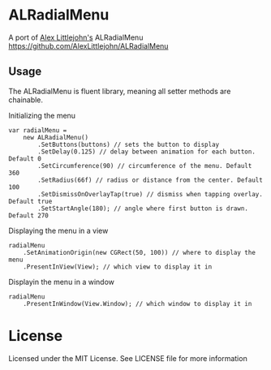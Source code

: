# ALRadialMenu
A port of [Alex Littlejohn's][alex] ALRadialMenu https://github.com/AlexLittlejohn/ALRadialMenu

## Usage
The ALRadialMenu is fluent library, meaning all setter methods are chainable.

Initializing the menu

```
var radialMenu = 
    new ALRadialMenu()
		.SetButtons(buttons) // sets the button to display
		.SetDelay(0.125) // delay between animation for each button. Default 0
		.SetCircumference(90) // circumference of the menu. Default 360
		.SetRadius(66f) // radius or distance from the center. Default 100
		.SetDismissOnOverlayTap(true) // dismiss when tapping overlay. Default true
		.SetStartAngle(180); // angle where first button is drawn. Default 270
```

Displaying the menu in a view

```
radialMenu
    .SetAnimationOrigin(new CGRect(50, 100)) // where to display the menu
	.PresentInView(View); // which view to display it in
```

Displayin the menu in a window

```
radialMenu
	.PresentInWindow(View.Window); // which window to display it in
```

# License
Licensed under the MIT License. See LICENSE file for more information

[alex]: https://github.com/AlexLittlejohn/ALRadialMenu
